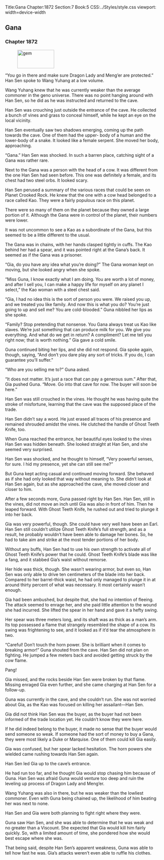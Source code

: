 Title:Gana 
Chapter:1872 
Section:7 
Book:5 
CSS:../Styles/style.css 
viewport: width=device-width
  
## Gana
### Chapter 1872
  
<figure>
	<img src="../Images/gem.gif" alt="gem" id="gem" width="120" height="60" />
</figure>
  

  
“You go in there and make sure Dragon Lady and Meng’er are protected.” Han Sen spoke to Wang Yuhang at a low volume.

Wang Yuhang knew that he was currently weaker than the average commoner in the geno universe. There was no point hanging around with Han Sen, so he did as he was instructed and returned to the cave.

Han Sen was crouching just outside the entrance of the cave. He collected a bunch of vines and grass to conceal himself, while he kept an eye on the local vicinity.

Han Sen eventually saw two shadows emerging, coming up the path towards the cave. One of them had the upper- body of a human and the lower-body of a snake. It looked like a female serpent. She moved her body, approaching.

“Gana.” Han Sen was shocked. In such a barren place, catching sight of a Gana was rather rare.

Next to the Gana was a person with the head of a cow. It was different from the one Han Sen had seen before. This one was definitely a female, and its chest had two steel orbs. It looked scary.

Han Sen perused a summary of the various races that could be seen on Planet Crooked Rock. He knew that the one with a cow head belonged to a race called Kao. They were a fairly populous race on this planet.

There were so many of them on the planet because they owned a large portion of it. Although the Gana were in control of the planet, their numbers were lower.

It was not uncommon to see a Kao as a subordinate of the Gana, but this seemed to be a little different to the usual.

The Gana was in chains, with her hands clasped tightly in cuffs. The Kao behind her had a spear, and it was pointed right at the Gana’s back. It seemed as if the Gana was a prisoner.

“Gia, do you have any idea what you’re doing?” The Gana woman kept on moving, but she looked angry when she spoke.

“Miss Guna, I know exactly what I am doing. You are worth a lot of money, and after I sell you, I can make a happy life for myself on any planet I select,” the Kao woman with a steel chest said.

“Gia, I had no idea this is the sort of person you were. We raised you up, and we treated you like family. And now this is what you do? You’re just going to up and sell me? You are cold-blooded.” Guna nibbled her lips as she spoke.

“Family? Stop pretending that nonsense. You Gana always treat us Kao like slaves. We’re just something that can produce milk for you. We give you everything. And what do we get in return? A compliment? Let me tell you right now; that is worth nothing.” Gia gave a cold smile.

Guna continued biting her lips, and she did not respond. Gia spoke again, though, saying, “And don’t you dare play any sort of tricks. If you do, I can guarantee you’ll suffer.”

“Who are you selling me to?” Guna asked.

“It does not matter. It’s just a race that can pay a generous sum.” After that, Gia pushed Guna. “Move. Go into that cave for now. The buyer will soon be here.”

Han Sen was still crouched in the vines. He thought he was having quite the stroke of misfortune, learning that the cave was the supposed place of the trade.

Han Sen didn’t say a word. He just erased all traces of his presence and remained shrouded amidst the vines. He clutched the handle of Ghost Teeth Knife, too.

When Guna reached the entrance, her beautiful eyes looked to the vines Han Sen was hidden beneath. She looked straight at Han Sen, and she seemed very surprised.

Han Sen was shocked, and he thought to himself, “Very powerful senses, for sure. I hid my presence, yet she can still see me?”

But Guna kept acting casual and continued moving forward. She behaved as if she had only looked that way without meaning to. She didn’t look at Han Sen again, but as she approached the cave, she moved closer and closer to him.

After a few seconds more, Guna passed right by Han Sen. Han Sen, still in the vines, did not move an inch until Gia was also in front of him. Then he leaped forward. With Ghost Teeth Knife, he rushed out and tried to plunge it into her back.

Gia was very powerful, though. She could have very well have been an Earl. Han Sen still couldn’t utilize Ghost Teeth Knife’s full strength, and as a result, he probably wouldn’t have been able to damage her bones. So, he had to take aim and strike at the most tender portions of her body.

Without any buffs, Han Sen had to use his own strength to activate all of Ghost Teeth Knife’s power that he could. Ghost Teeth Knife’s blade was like a fang, and it stabbed Gia’s waist without remorse.

Her hide was thick, though. She wasn’t wearing armor, but even so, Han Sen was only able to drive ten centimeters of the blade into her back. Compared to her barrel-thick waist, he had only managed to plunge it in at around thirty percent of what was necessary. It most certainly wasn’t enough.

Gia had been ambushed, but despite that, she had no intention of fleeing. The attack seemed to enrage her, and she paid little attention to the wound she had incurred. She lifted the spear in her hand and gave it a hefty swing.

Her spear was three meters long, and its shaft was as thick as a man’s arm. Its top possessed a flame that strangely resembled the shape of a cow. Its swing was frightening to see, and it looked as if it’d tear the atmosphere in two.

“Careful! Don’t touch the horn power. She is brilliant when it comes to breaking armor!” Guna shouted from the cave. Han Sen did not plan on fighting. He jumped a few meters back and avoided getting struck by the cow flame.

Pang!

Gia missed, and the rocks beside Han Sen were broken by that flame. Missing enraged Gia even further, and she came charging at Han Sen for a follow-up.

Guna was currently in the cave, and she couldn’t run. She was not worried about Gia, as the Kao was focused on killing her assailant—Han Sen.

Gia did not think Han Sen was the buyer, as the buyer had not been informed of the trade location yet. He couldn’t know they were here.

If he did indeed belong to the buyer, it made no sense that the buyer would send someone so weak. If someone had the sort of money to buy a Gana, they were most likely a Duke or Marquise. One of them could kill Gia easily.

Gia was confused, but her spear lacked hesitation. The horn powers she wielded came rushing towards Han Sen again.

Han Sen led Gia up to the cave’s entrance.

He had run too far, and he thought Gia would stop chasing him because of Guna. Han Sen was afraid Guna would venture too deep and ruin the leveling up process of Dragon Lady and Meng’er.

Wang Yuhang was also in there, but he was weaker than the lowliest commoner. Even with Guna being chained up, the likelihood of him beating her was next to none.

Han Sen and Gia were both planning to fight right where they were.

Guna saw Han Sen, and she was able to determine that he was weak and no greater than a Viscount. She expected that Gia would kill him fairly quickly. So, with a limited amount of time, she pondered how she would best escape where she was.

That being said, despite Han Sen’s apparent weakness, Guna was able to tell how fast he was. Gia’s attacks weren’t even able to ruffle his clothes.